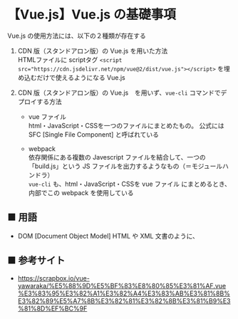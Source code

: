 # 【Vue.js】Vue.js の基礎事項

Vue.js の使用方法には、以下の２種類が存在する

1. CDN 版（スタンドアロン版）の Vue.js を用いた方法<br>
    HTMLファイルに scriptタグ `<script src="https://cdn.jsdelivr.net/npm/vue@2/dist/vue.js"></script>` を埋め込むだけで使えるようになる Vue.js

2. CDN 版（スタンドアロン版）の Vue.js　を用いず、`vue-cli` コマンドでデプロイする方法<br>

    - vue ファイル<br>
        html・JavaScript・CSSを一つのファイルにまとめたもの。
        公式には SFC [Single File Component] と呼ばれている


    - webpack<br>
        依存関係にある複数の Javescript ファイルを結合して、一つの「build.js」という JS ファイルを出力するようなもの（＝モジュールハンドラ）<br>
        `vue-cli` も、html・JavaScript・CSSを vue ファイル にまとめるとき、内部でこの webpack を使用している


## ■ 用語

- DOM [Document Object Model]
    HTML や XML 文書のように、

## ■ 参考サイト
- https://scrapbox.io/vue-yawaraka/%E5%88%9D%E5%BF%83%E8%80%85%E3%81%AF.vue%E3%83%95%E3%82%A1%E3%82%A4%E3%83%AB%E3%81%8B%E3%82%89%E5%A7%8B%E3%82%81%E3%82%8B%E3%81%B9%E3%81%8D%EF%BC%9F